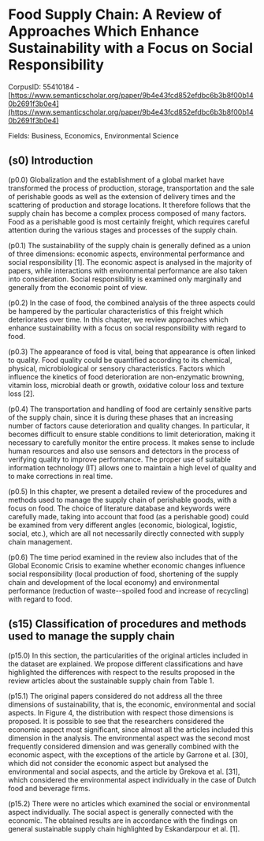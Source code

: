 # Food Supply Chain: A Review of Approaches Which Enhance Sustainability with a Focus on Social Responsibility

CorpusID: 55410184 - [https://www.semanticscholar.org/paper/9b4e43fcd852efdbc6b3b8f00b140b2691f3b0e4](https://www.semanticscholar.org/paper/9b4e43fcd852efdbc6b3b8f00b140b2691f3b0e4)

Fields: Business, Economics, Environmental Science

## (s0) Introduction
(p0.0) Globalization and the establishment of a global market have transformed the process of production, storage, transportation and the sale of perishable goods as well as the extension of delivery times and the scattering of production and storage locations. It therefore follows that the supply chain has become a complex process composed of many factors. Food as a perishable good is most certainly freight, which requires careful attention during the various stages and processes of the supply chain.

(p0.1) The sustainability of the supply chain is generally defined as a union of three dimensions: economic aspects, environmental performance and social responsibility [1]. The economic aspect is analysed in the majority of papers, while interactions with environmental performance are also taken into consideration. Social responsibility is examined only marginally and generally from the economic point of view.

(p0.2) In the case of food, the combined analysis of the three aspects could be hampered by the particular characteristics of this freight which deteriorates over time. In this chapter, we review approaches which enhance sustainability with a focus on social responsibility with regard to food.

(p0.3) The appearance of food is vital, being that appearance is often linked to quality. Food quality could be quantified according to its chemical, physical, microbiological or sensory characteristics. Factors which influence the kinetics of food deterioration are non-enzymatic browning, vitamin loss, microbial death or growth, oxidative colour loss and texture loss [2].

(p0.4) The transportation and handling of food are certainly sensitive parts of the supply chain, since it is during these phases that an increasing number of factors cause deterioration and quality changes. In particular, it becomes difficult to ensure stable conditions to limit deterioration, making it necessary to carefully monitor the entire process. It makes sense to include human resources and also use sensors and detectors in the process of verifying quality to improve performance. The proper use of suitable information technology (IT) allows one to maintain a high level of quality and to make corrections in real time.

(p0.5) In this chapter, we present a detailed review of the procedures and methods used to manage the supply chain of perishable goods, with a focus on food. The choice of literature database and keywords were carefully made, taking into account that food (as a perishable good) could be examined from very different angles (economic, biological, logistic, social, etc.), which are all not necessarily directly connected with supply chain management.

(p0.6) The time period examined in the review also includes that of the Global Economic Crisis to examine whether economic changes influence social responsibility (local production of food, shortening of the supply chain and development of the local economy) and environmental performance (reduction of waste--spoiled food and increase of recycling) with regard to food.
## (s15) Classification of procedures and methods used to manage the supply chain
(p15.0) In this section, the particularities of the original articles included in the dataset are explained. We propose different classifications and have highlighted the differences with respect to the results proposed in the review articles about the sustainable supply chain from Table 1.

(p15.1) The original papers considered do not address all the three dimensions of sustainability, that is, the economic, environmental and social aspects. In Figure 4, the distribution with respect those dimensions is proposed. It is possible to see that the researchers considered the economic aspect most significant, since almost all the articles included this dimension in the analysis. The environmental aspect was the second most frequently considered dimension and was generally combined with the economic aspect, with the exceptions of the article by Garrone et al. [30], which did not consider the economic aspect but analysed the environmental and social aspects, and the article by Grekova et al. [31], which considered the environmental aspect individually in the case of Dutch food and beverage firms.

(p15.2) There were no articles which examined the social or environmental aspect individually. The social aspect is generally connected with the economic. The obtained results are in accordance with the findings on general sustainable supply chain highlighted by Eskandarpour et al. [1].
